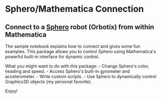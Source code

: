 # Sphero/Mathematica Connection

## Connect to a [Sphero](http://www.gosphero.com/) robot (Orbotix) from within Mathematica

The sample notebook explains how to connect and gives some fun examples. This
package allows you to control Sphero using Mathematica's powerful built-in
interface for dynamic control.

What you might want to do with this package:
    - Change Sphero's color, heading and speed.
    - Access Sphero's built-in gyrometer and accelerometer.
    - Write custom scripts.
    - Use Sphero to dynamically control Graphics3D objects (my personal favorite).

Enjoy!
